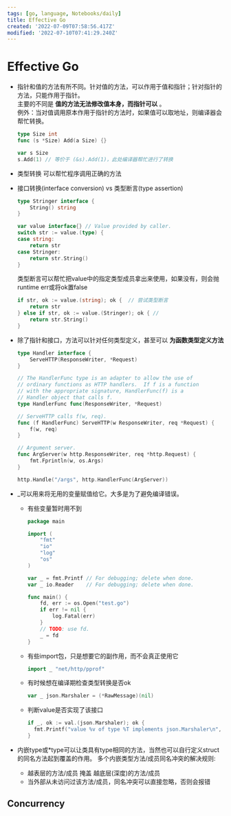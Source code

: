 ```yaml
---
tags: [go, language, Notebooks/daily]
title: Effective Go
created: '2022-07-09T07:58:56.417Z'
modified: '2022-07-10T07:41:29.240Z'
---
```


# Effective Go

* 指针和值的方法有所不同。针对值的方法，可以作用于值和指针；针对指针的方法，只能作用于指针。  
  主要的不同是 __值的方法无法修改值本身，而指针可以__ 。  
  例外：当对值调用原本作用于指针的方法时，如果值可以取地址，则编译器会帮忙转换。  

  ```go
  type Size int
  func (s *Size) Add(a Size) {}

  var s Size
  s.Add(1) // 等价于 (&s).Add(1)，此处编译器帮忙进行了转换
  ```

* 类型转换 可以帮忙程序调用正确的方法

* 接口转换(interface conversion) vs 类型断言(type assertion)
  ```go
  type Stringer interface {
      String() string
  }

  var value interface{} // Value provided by caller.
  switch str := value.(type) {
  case string:
      return str
  case Stringer:
      return str.String()
  }
  ```

  类型断言可以帮忙把value中的指定类型成员拿出来使用，如果没有，则会抛runtime err或将ok置false
  ```go
  if str, ok := value.(string); ok {  // 尝试类型断言
      return str
  } else if str, ok := value.(Stringer); ok { //
      return str.String()
  }
  ``` 

* 除了指针和接口，方法可以针对任何类型定义，甚至可以 __为函数类型定义方法__
  ```go
  type Handler interface {
      ServeHTTP(ResponseWriter, *Request)
  }

  // The HandlerFunc type is an adapter to allow the use of
  // ordinary functions as HTTP handlers.  If f is a function
  // with the appropriate signature, HandlerFunc(f) is a
  // Handler object that calls f.
  type HandlerFunc func(ResponseWriter, *Request)

  // ServeHTTP calls f(w, req).
  func (f HandlerFunc) ServeHTTP(w ResponseWriter, req *Request) {
      f(w, req)
  }

  // Argument server.
  func ArgServer(w http.ResponseWriter, req *http.Request) {
      fmt.Fprintln(w, os.Args)
  }

  http.Handle("/args", http.HandlerFunc(ArgServer))

  ```

* _可以用来将无用的变量赋值给它。大多是为了避免编译错误。
  * 有些变量暂时用不到
    ```go
    package main

    import (
        "fmt"
        "io"
        "log"
        "os"
    )

    var _ = fmt.Printf // For debugging; delete when done.
    var _ io.Reader    // For debugging; delete when done.

    func main() {
        fd, err := os.Open("test.go")
        if err != nil {
            log.Fatal(err)
        }
        // TODO: use fd.
        _ = fd
    }
    ```
  * 有些import包，只是想要它的副作用，而不会真正使用它
    ```go
    import _ "net/http/pprof"
    ```
  * 有时候想在编译期检查类型转换是否ok
    ```go
    var _ json.Marshaler = (*RawMessage)(nil)
    ```
  * 判断value是否实现了该接口
    ```go
    if _, ok := val.(json.Marshaler); ok {
      fmt.Printf("value %v of type %T implements json.Marshaler\n", val, val)
    }
    ```

* 内嵌type或*type可以让类具有type相同的方法，当然也可以自行定义struct的同名方法起到覆盖的作用。
  多个内嵌类型方法/成员同名冲突的解决规则:
  * 越表层的方法/成员 掩盖 越底层(深度)的方法/成员
  * 当外部从未访问过该方法/成员，同名冲突可以直接忽略，否则会报错

## Concurrency


